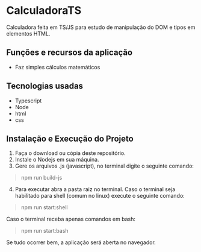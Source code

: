 # CalculadoraTS

Calculadora feita em TS/JS para estudo de manipulação do DOM e tipos em elementos HTML.

## Funções e recursos da aplicação
* Faz simples cálculos matemáticos

## Tecnologias usadas
* Typescript
* Node
* html
* css

## Instalação e Execução do Projeto
1. Faça o download ou cópia deste repositório.
2. Instale o Nodejs em sua máquina.
3. Gere os arquivos .js (javascript), no terminal digite o seguinte comando:
> npm run build-js
4. Para executar abra a pasta raiz no terminal. Caso o terminal seja habilitado para shell (comum no linux) execute o seguinte comando:
> npm run start:shell

Caso o terminal receba apenas comandos em bash:
> npm run start:bash

Se tudo ocorrer bem, a aplicação será aberta no navegador.



